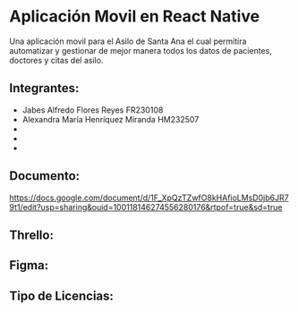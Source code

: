 
# Aplicación Movil en React Native

Una aplicación movil para el Asilo de Santa Ana el cual permitira automatizar y gestionar de mejor manera todos los datos de pacientes, doctores y citas del asilo.

## Integrantes:
- Jabes Alfredo Flores Reyes FR230108
- Alexandra María Henríquez Miranda HM232507
- 
- 
- 

## Documento:
https://docs.google.com/document/d/1F_XpQzTZwfO8kHAfioLMsD0jb6JR79t1/edit?usp=sharing&ouid=100118146274556280176&rtpof=true&sd=true
## Thrello:

## Figma:

## Tipo de Licencias:
